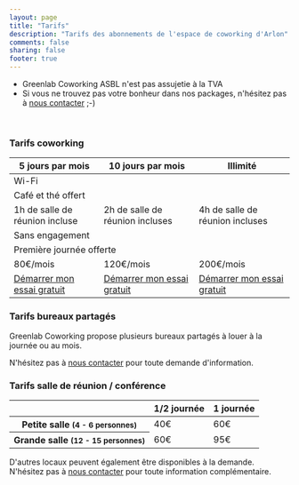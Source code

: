 ```yaml
---
layout: page
title: "Tarifs"
description: "Tarifs des abonnements de l'espace de coworking d'Arlon"
comments: false
sharing: false
footer: true
---
```


* Greenlab Coworking ASBL n'est pas assujetie à la TVA
* Si vous ne trouvez pas votre bonheur dans nos packages, n'hésitez pas à [nous contacter](/nous-contacter) ;-)

<br>

### Tarifs coworking

<table class="table table-bordered table-hover table-responsive pricing-table">
  <thead>
    <tr>
      <th>5 jours par mois</th>
      <th>10 jours par mois</th>
      <th>Illimité</th>
    </tr>
  </thead>
  <tbody>
    <tr>
      <td colspan="3">Wi-Fi</td>
    </tr>
    <tr>
      <td colspan="3">Café et thé offert</td>
    </tr>
    <tr>
      <td>1h de salle de réunion incluse</td>
      <td>2h de salle de réunion incluses</td>
      <td>4h de salle de réunion incluses</td>
    </tr>
    <tr>
      <td colspan="3">Sans engagement</td>
    </tr>
    <tr>
      <td colspan="3">Première journée offerte</td>
    </tr>
    <tr class="highlight">
      <td>80€/mois</td>
      <td>120€/mois</td>
      <td>200€/mois</td>
    </tr>
    <tr class="transparent">
      <td><a href="/tarifs/essai-gratuit/" class="btn btn-success btn-sm">Démarrer mon essai gratuit</a></td>
      <td><a href="/tarifs/essai-gratuit/" class="btn btn-success btn-sm">Démarrer mon essai gratuit</a></td>
      <td><a href="/tarifs/essai-gratuit/" class="btn btn-success btn-sm">Démarrer mon essai gratuit</a></td>
    </tr>
  </tbody>
</table>

### Tarifs bureaux partagés

Greenlab Coworking propose plusieurs bureaux partagés à louer à la journée ou au mois.

N'hésitez pas à [nous contacter](/nous-contacter) pour toute demande d'information.

### Tarifs salle de réunion / conférence

<table class="table table-bordered table-hover table-responsive pricing-table">
  <thead>
    <tr>
      <th></th>
      <th>1/2 journée</th>
      <th>1 journée</th>
    </tr>
  </thead>
  <tbody>
    <tr>
      <th>Petite salle <small>(4 - 6 personnes)</small></th>
      <td>40€</td>
      <td>60€</td>
    </tr>
    <tr>
    <tr>
      <th>Grande salle <small>(12 - 15 personnes)</small></th>
      <td>60€</td>
      <td>95€</td>
    </tr>
  </tbody>
</table>

D'autres locaux peuvent également être disponibles à la demande. N'hésitez pas à [nous contacter](/nous-contacter) pour toute information complémentaire.
